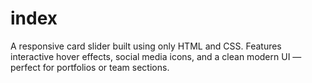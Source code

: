 # index
A responsive card slider built using only HTML and CSS. Features interactive hover effects, social media icons, and a clean modern UI — perfect for portfolios or team sections.
